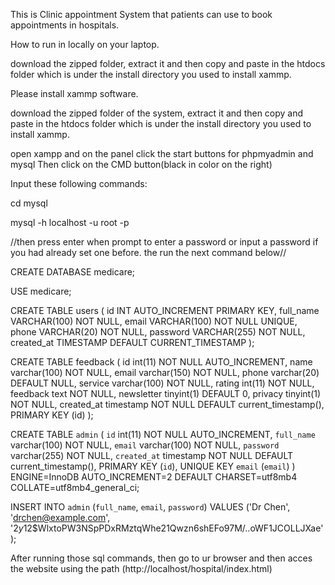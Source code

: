 This is Clinic appointment System that patients can use to book appointments in hospitals.

How to run in locally on your laptop.

download the zipped folder, extract it and then copy and paste in the htdocs folder which is under the install directory
you used to install xammp.

Please install xammp software.

download the zipped folder of the system, extract it and then copy and paste in the htdocs folder which is under the install directory you used to install xammp.

open xampp and on the panel click the start buttons for phpmyadmin and mysql
Then click on the CMD button(black in color on the right)

Input these following commands:

cd mysql

mysql -h localhost -u root -p

//then press enter when prompt to enter a password or input a password if you had already set one before. the run the next command below//

CREATE DATABASE medicare;

USE medicare;

CREATE TABLE users (
id INT AUTO_INCREMENT PRIMARY KEY,
full_name VARCHAR(100) NOT NULL,
email VARCHAR(100) NOT NULL UNIQUE,
phone VARCHAR(20) NOT NULL,
password VARCHAR(255) NOT NULL,
created_at TIMESTAMP DEFAULT CURRENT_TIMESTAMP
);

CREATE TABLE feedback (
id int(11) NOT NULL AUTO_INCREMENT,
name varchar(100) NOT NULL,
email varchar(150) NOT NULL,
phone varchar(20) DEFAULT NULL,
service varchar(100) NOT NULL,
rating int(11) NOT NULL,
feedback text NOT NULL,
newsletter tinyint(1) DEFAULT 0,
privacy tinyint(1) NOT NULL,
created_at timestamp NOT NULL DEFAULT current_timestamp(),
PRIMARY KEY (id)
);

CREATE TABLE `admin` (
`id` int(11) NOT NULL AUTO_INCREMENT,
`full_name` varchar(100) NOT NULL,
`email` varchar(100) NOT NULL,
`password` varchar(255) NOT NULL,
`created_at` timestamp NOT NULL DEFAULT current_timestamp(),
PRIMARY KEY (`id`),
UNIQUE KEY `email` (`email`)
) ENGINE=InnoDB AUTO_INCREMENT=2 DEFAULT CHARSET=utf8mb4 COLLATE=utf8mb4_general_ci;

INSERT INTO `admin` (`full_name`, `email`, `password`)
VALUES ('Dr Chen', 'drchen@example.com', '$2y$12$WlxtoPW3NSpPDxRMztqWhe21Qwzn6shEFo97M/..oWF1JCOLLJXae');

After running those sql commands, then go to ur browser and then acces the website using the path
(http://localhost/hospital/index.html)
